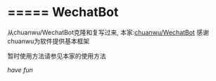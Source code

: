 =====
WechatBot
=====

从chuanwu/WechatBot克隆和复写过来, 本家:[chuanwu/WechatBot](https://github.com/chuanwu/WechatBot)
感谢chuanwu为软件提供基本框架

暂时使用方法请参见本家的使用方法

*have fun*


